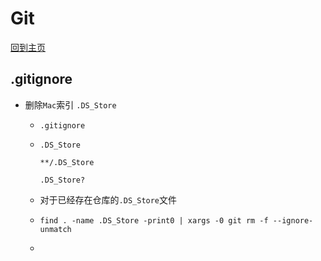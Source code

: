 # Git

[回到主页](../README.md)

## .gitignore

- 删除`Mac`索引 `.DS_Store`

  - `.gitignore`

  - ```gitignore
    .DS_Store
    
    **/.DS_Store
    
    .DS_Store?
    ```

  - 对于已经存在仓库的`.DS_Store`文件

  - ```shell
    find . -name .DS_Store -print0 | xargs -0 git rm -f --ignore-unmatch
    ```

  - 

